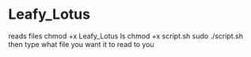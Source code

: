 # Leafy_Lotus
reads files
chmod +x Leafy_Lotus 
ls 
chmod +x script.sh 
sudo ./script.sh
then type what file you want it to read to you
